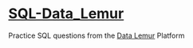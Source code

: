 # [SQL-Data_Lemur](https://datalemur.com?referralCode=KbOe1tTN)
Practice SQL questions from the [Data Lemur](https://datalemur.com?referralCode=KbOe1tTN) Platform



